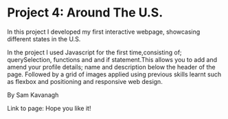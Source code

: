 # Project 4: Around The U.S.

In this project I developed my first interactive webpage, showcasing different states in the U.S.

In the project I used Javascript for the first time,consisting of; querySelection, functions and and if statement.This allows you to add and amend your profile details; name and description below the header of the page. Followed by a grid of images applied using previous skills learnt such as flexbox and positioning and responsive web design.

By Sam Kavanagh

Link to page:
Hope you like it!

